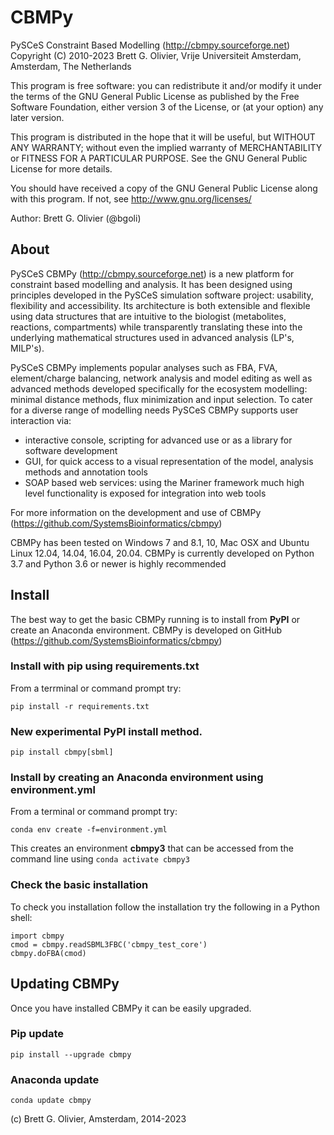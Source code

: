 # CBMPy
PySCeS Constraint Based Modelling (http://cbmpy.sourceforge.net)
Copyright (C) 2010-2023 Brett G. Olivier, Vrije Universiteit Amsterdam, Amsterdam, The Netherlands

This program is free software: you can redistribute it and/or modify
it under the terms of the GNU General Public License as published by
the Free Software Foundation, either version 3 of the License, or
(at your option) any later version.

This program is distributed in the hope that it will be useful,
but WITHOUT ANY WARRANTY; without even the implied warranty of
MERCHANTABILITY or FITNESS FOR A PARTICULAR PURPOSE.  See the
GNU General Public License for more details.

You should have received a copy of the GNU General Public License
along with this program.  If not, see <http://www.gnu.org/licenses/>

Author: Brett G. Olivier (@bgoli)

## About
PySCeS CBMPy (http://cbmpy.sourceforge.net) is a new platform for constraint
based modelling and analysis. It has been designed using principles developed
in the PySCeS simulation software project: usability, flexibility and accessibility.
Its architecture is both extensible and flexible using data structures that are intuitive
to  the biologist (metabolites, reactions, compartments) while transparently translating
these into the underlying mathematical structures used in advanced analysis (LP's, MILP's).

PySCeS CBMPy implements popular analyses such as FBA, FVA, element/charge
balancing, network analysis and model editing as well as advanced methods
developed specifically for the ecosystem modelling: minimal distance methods,
flux minimization and input selection. To cater for a diverse range of modelling
needs PySCeS CBMPy supports user interaction via:

- interactive console, scripting for advanced use or as a library for software development
- GUI, for quick access to a visual representation of the model, analysis methods and annotation tools
- SOAP based web services: using the Mariner framework much high level functionality is exposed for integration into web tools

For more information on the development and use of CBMPy (https://github.com/SystemsBioinformatics/cbmpy)

CBMPy has been tested on Windows 7 and 8.1, 10, Mac OSX and Ubuntu Linux 12.04, 14.04, 16.04, 20.04.
CBMPy is currently developed on Python 3.7 and Python 3.6 or newer is highly recommended

## Install
The best way to get the basic CBMPy running is to install from **PyPI** or create an Anaconda environment. CBMPy is developed on GitHub (https://github.com/SystemsBioinformatics/cbmpy)

### Install with pip using requirements.txt
From a terrminal or command prompt try:

`pip install -r requirements.txt`

### New experimental PyPI install method.
`pip install cbmpy[sbml]`

### Install by creating an Anaconda environment using environment.yml
From a terminal or command prompt try:

`conda env create -f=environment.yml`

This creates an environment **cbmpy3** that can be accessed from the command line using `conda activate cbmpy3`

### Check the basic installation
To check you installation follow the installation try the following in a Python shell:

```
import cbmpy
cmod = cbmpy.readSBML3FBC('cbmpy_test_core')
cbmpy.doFBA(cmod)
```
## Updating CBMPy
Once you have installed CBMPy it can be easily upgraded.

### Pip update
`pip install --upgrade cbmpy`

### Anaconda update
`conda update cbmpy`

(c) Brett G. Olivier, Amsterdam, 2014-2023
